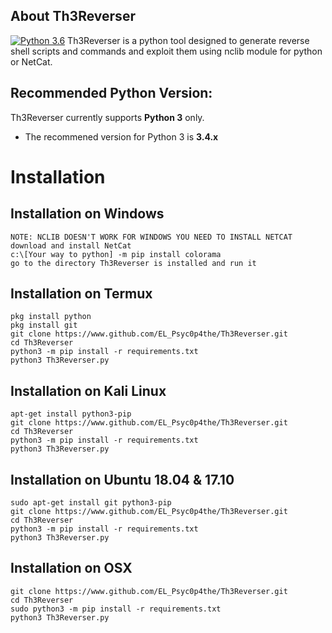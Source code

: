 ## About Th3Reverser

[![Python 3.6](https://img.shields.io/badge/Python-3.6-yellow.svg)](http://www.python.org/download/)
Th3Reverser is a python tool designed to generate reverse shell scripts and commands and exploit them using nclib module for python or NetCat.

## Recommended Python Version:

Th3Reverser currently supports **Python 3** only.

* The recommened version for Python 3 is **3.4.x**

# Installation

## Installation on Windows

```
NOTE: NCLIB DOESN'T WORK FOR WINDOWS YOU NEED TO INSTALL NETCAT
download and install NetCat
c:\[Your way to python] -m pip install colorama
go to the directory Th3Reverser is installed and run it
```

## Installation on Termux

```
pkg install python
pkg install git
git clone https://www.github.com/EL_Psyc0p4the/Th3Reverser.git
cd Th3Reverser
python3 -m pip install -r requirements.txt
python3 Th3Reverser.py
```

## Installation on Kali Linux

```
apt-get install python3-pip
git clone https://www.github.com/EL_Psyc0p4the/Th3Reverser.git
cd Th3Reverser
python3 -m pip install -r requirements.txt
python3 Th3Reverser.py
```

## Installation on Ubuntu 18.04 & 17.10

```
sudo apt-get install git python3-pip
git clone https://www.github.com/EL_Psyc0p4the/Th3Reverser.git
cd Th3Reverser
python3 -m pip install -r requirements.txt
python3 Th3Reverser.py
```

## Installation on OSX

```
git clone https://www.github.com/EL_Psyc0p4the/Th3Reverser.git
cd Th3Reverser
sudo python3 -m pip install -r requirements.txt
python3 Th3Reverser.py
```
